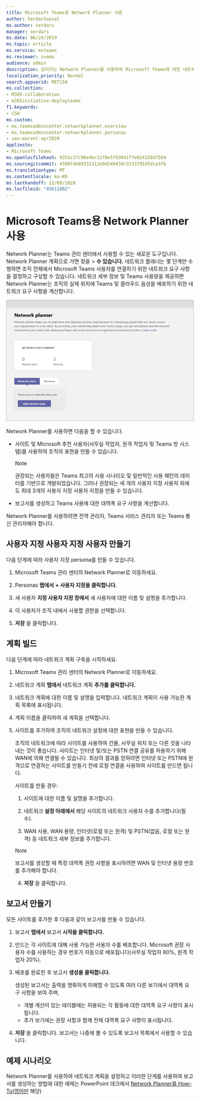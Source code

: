```yaml
---
title: Microsoft Teams용 Network Planner 사용
author: SerdarSoysal
ms.author: serdars
manager: serdars
ms.date: 06/24/2019
ms.topic: article
ms.service: msteams
ms.reviewer: svemu
audience: admin
description: 관리자는 Network Planner를 사용하여 Microsoft Teams에 대한 네트워크 요구 사항을 확인하는 방법을 배울 수 있습니다.
localization_priority: Normal
search.appverid: MET150
ms.collection:
- M365-collaboration
- m365initiative-deployteams
f1.keywords:
- CSH
ms.custom:
- ms.teamsadmincenter.networkplanner.overview
- ms.teamsadmincenter.networkplanner.personas
- seo-marvel-apr2020
appliesto:
- Microsoft Teams
ms.openlocfilehash: 9351c37c96e4bc11f0e5f93041f7e024158d7564
ms.sourcegitcommit: 4386f4b89331112e0d54943dc3133791d5dca3fb
ms.translationtype: MT
ms.contentlocale: ko-KR
ms.lasthandoff: 12/09/2020
ms.locfileid: "49611802"
---
```

# <a name="use-the-network-planner-for-microsoft-teams"></a>Microsoft Teams용 Network Planner 사용

Network Planner는 Teams 관리 센터에서 사용할 수 있는 새로운 도구입니다. Network Planner 계획으로 가면 찾을  >  **수 있습니다.** 네트워크 플래너는 몇 단계만 수행하면 조직 전체에서 Microsoft Teams 사용자를 연결하기 위한 네트워크 요구 사항을 결정하고 구성할 수 있습니다. 네트워크 세부 정보 및 Teams 사용량을 제공하면 Network Planner는 조직의 실제 위치에 Teams 및 클라우드 음성을 배포하기 위한 네트워크 요구 사항을 계산합니다.

![Network Planner 스크린샷](media/network-planner.png)

Network Planner를 사용하면 다음을 할 수 있습니다.

- 사이트 및 Microsoft 추천 사용자(사무실 작업자, 원격 작업자 및 Teams 방 시스템)를 사용하여 조직의 표현을 만들 수 있습니다.

    > [!NOTE]
    > 권장되는 사용자들은 Teams 최고의 사용 시나리오 및 일반적인 사용 패턴의 데이터를 기반으로 개발되었습니다. 그러나 권장되는 세 개의 사용자 지정 사용자 외에도 최대 3개의 사용자 지정 사용자 지정을 만들 수 있습니다.

- 보고서를 생성하고 Teams 사용에 대한 대역폭 요구 사항을 계산합니다.

Network Planner를 사용하려면 전역 관리자, Teams 서비스 관리자 또는 Teams 통신 관리자해야 합니다.

## <a name="create-a-custom-persona"></a>사용자 지정 사용자 지정 사용자 만들기

다음 단계에 따라 사용자 지정 persona를 만들 수 있습니다.

1. Microsoft Teams 관리 센터의 Network Planner로 이동하세요.

2. Personas **탭에서** **+ 사용자 지정을 클릭합니다.** 

3. 새 사용자 **지정 사용자 지정 창에서** 새 사용자에 대한 이름 및 설명을 추가합니다.

4. 이 사용자가 조직 내에서 사용할 권한을 선택합니다.

5. **저장** 을 클릭합니다.

## <a name="build-your-plan"></a>계획 빌드

다음 단계에 따라 네트워크 계획 구축을 시작하세요.

1. Microsoft Teams 관리 센터의 Network Planner로 이동하세요.

2. 네트워크 계획 **탭에서** 네트워크 계획 **추가를 클릭합니다.**

3. 네트워크 계획에 대한 이름 및 설명을 입력합니다. 네트워크 계획이 사용 가능한 계획 목록에 표시됩니다.

4. 계획 이름을 클릭하여 새 계획을 선택합니다.

5. 사이트를 추가하여 조직의 네트워크 설정에 대한 표현을 만들 수 있습니다.

    조직의 네트워크에 따라 사이트를 사용하여 건물, 사무실 위치 또는 다른 것을 나타내는 것이 좋습니다. 사이트는 인터넷 및/또는 PSTN 연결 공유를 허용하기 위해 WAN에 의해 연결될 수 있습니다. 최상의 결과를 얻하려면 인터넷 또는 PSTN에 원격으로 연결하는 사이트를 만들기 전에 로컬 연결을 사용하여 사이트를 만드면 됩니다.

    사이트를 만들 경우:

    1. 사이트에 대한 이름 및 설명을 추가합니다.

    2. 네트워크 **설정 아래에서** 해당 사이트의 네트워크 사용자 수를 추가합니다(필수).

    3. WAN 사용, WAN 용량, 인터넷(로컬 또는 원격) 및 PSTN(없음, 로컬 또는 원격) 등 네트워크 세부 정보를 추가합니다.

      > [!NOTE]
      > 보고서를 생성할 때 특정 대역폭 권장 사항을 표시하려면 WAN 및 인터넷 용량 번호를 추가해야 합니다.

    4. **저장** 을 클릭합니다.

## <a name="create-a-report"></a>보고서 만들기

모든 사이트를 추가한 후 다음과 같이 보고서를 만들 수 있습니다.

1. 보고서 **탭에서** 보고서 **시작을 클릭합니다.**

2. 만드는 각 사이트에 대해 사용 가능한 사용자 수를 배포합니다. Microsoft 권장 사용자 수를 사용하는 경우 번호가 자동으로 배포됩니다(사무실 작업자 80%, 원격 작업자 20%).

3. 배포를 완료한 후 보고서 **생성을 클릭합니다.**

    생성된 보고서는 출력을 명확하게 이해할 수 있도록 여러 다른 보기에서 대역폭 요구 사항을 보여 주며,
    - 개별 계산이 있는 테이블에는 허용되는 각 활동에 대한 대역폭 요구 사항이 표시됩니다.
    - 추가 보기에는 권장 사항과 함께 전체 대역폭 요구 사항이 표시됩니다.

4. **저장** 을 클릭합니다. 보고서는 나중에 볼 수 있도록 보고서 목록에서 사용할 수 있습니다.

## <a name="example-scenario"></a>예제 시나리오

Network Planner를 사용하여 네트워크 계획을 설정하고 이러한 단계를 사용하여 보고서를 생성하는 방법에 대한 예제는 PowerPoint 데크에서 [Network Planner를 How-To(영어만](https://github.com/MicrosoftDocs/OfficeDocs-SkypeForBusiness/blob/live/Teams/downloads/network-planner-how-to.pptx?raw=true) 해당)
